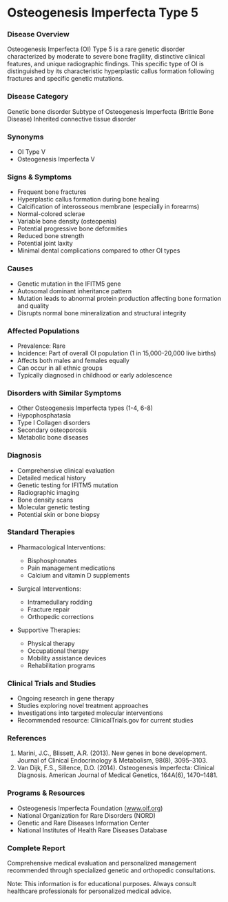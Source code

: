 # Osteogenesis Imperfecta Type 5

### Disease Overview
Osteogenesis Imperfecta (OI) Type 5 is a rare genetic disorder characterized by moderate to severe bone fragility, distinctive clinical features, and unique radiographic findings. This specific type of OI is distinguished by its characteristic hyperplastic callus formation following fractures and specific genetic mutations.

### Disease Category
Genetic bone disorder
Subtype of Osteogenesis Imperfecta (Brittle Bone Disease)
Inherited connective tissue disorder

### Synonyms
- OI Type V
- Osteogenesis Imperfecta V

### Signs & Symptoms
- Frequent bone fractures
- Hyperplastic callus formation during bone healing
- Calcification of interosseous membrane (especially in forearms)
- Normal-colored sclerae
- Variable bone density (osteopenia)
- Potential progressive bone deformities
- Reduced bone strength
- Potential joint laxity
- Minimal dental complications compared to other OI types

### Causes
- Genetic mutation in the IFITM5 gene
- Autosomal dominant inheritance pattern
- Mutation leads to abnormal protein production affecting bone formation and quality
- Disrupts normal bone mineralization and structural integrity

### Affected Populations
- Prevalence: Rare
- Incidence: Part of overall OI population (1 in 15,000-20,000 live births)
- Affects both males and females equally
- Can occur in all ethnic groups
- Typically diagnosed in childhood or early adolescence

### Disorders with Similar Symptoms
- Other Osteogenesis Imperfecta types (1-4, 6-8)
- Hypophosphatasia
- Type I Collagen disorders
- Secondary osteoporosis
- Metabolic bone diseases

### Diagnosis
- Comprehensive clinical evaluation
- Detailed medical history
- Genetic testing for IFITM5 mutation
- Radiographic imaging
- Bone density scans
- Molecular genetic testing
- Potential skin or bone biopsy

### Standard Therapies
- Pharmacological Interventions:
  - Bisphosphonates
  - Pain management medications
  - Calcium and vitamin D supplements

- Surgical Interventions:
  - Intramedullary rodding
  - Fracture repair
  - Orthopedic corrections

- Supportive Therapies:
  - Physical therapy
  - Occupational therapy
  - Mobility assistance devices
  - Rehabilitation programs

### Clinical Trials and Studies
- Ongoing research in gene therapy
- Studies exploring novel treatment approaches
- Investigations into targeted molecular interventions
- Recommended resource: ClinicalTrials.gov for current studies

### References
1. Marini, J.C., Blissett, A.R. (2013). New genes in bone development. Journal of Clinical Endocrinology & Metabolism, 98(8), 3095–3103.
2. Van Dijk, F.S., Sillence, D.O. (2014). Osteogenesis Imperfecta: Clinical Diagnosis. American Journal of Medical Genetics, 164A(6), 1470–1481.

### Programs & Resources
- Osteogenesis Imperfecta Foundation (www.oif.org)
- National Organization for Rare Disorders (NORD)
- Genetic and Rare Diseases Information Center
- National Institutes of Health Rare Diseases Database

### Complete Report
Comprehensive medical evaluation and personalized management recommended through specialized genetic and orthopedic consultations.

Note: This information is for educational purposes. Always consult healthcare professionals for personalized medical advice.
